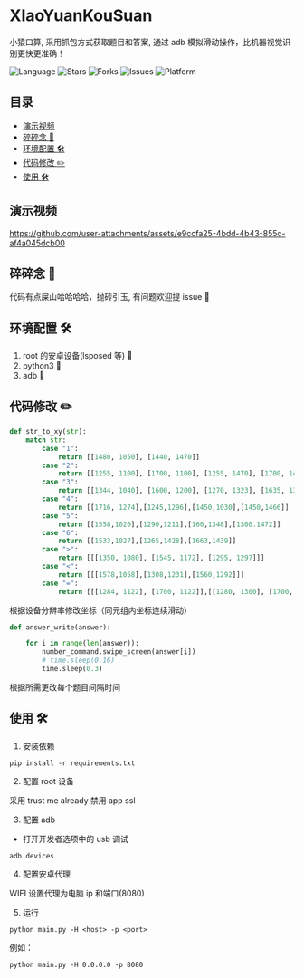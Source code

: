 # XIaoYuanKouSuan

小猿口算, 采用抓包方式获取题目和答案, 通过 adb 模拟滑动操作，比机器视觉识别更快更准确！

![Language](https://img.shields.io/badge/language-python-blue?logo=python)
![Stars](https://img.shields.io/github/stars/cr4n5/XiaoYuanKouSuan.svg)
![Forks](https://img.shields.io/github/forks/cr4n5/XiaoYuanKouSuan.svg)
![Issues](https://img.shields.io/github/issues/cr4n5/XiaoYuanKouSuan.svg)
![Platform](https://img.shields.io/badge/platform-Android-green?logo=android)

## 目录

- [演示视频](#演示视频)
- [碎碎念 :thought_balloon:](#碎碎念-thought_balloon)
- [环境配置 :hammer_and_wrench:](#环境配置-hammer_and_wrench)
- [代码修改 :pencil2:](#代码修改-pencil2)
- [使用 :hammer_and_wrench:](#使用-hammer_and_wrench)

## 演示视频

https://github.com/user-attachments/assets/e9ccfa25-4bdd-4b43-855c-af4a045dcb00

## 碎碎念 :thought_balloon:

代码有点屎山哈哈哈哈，抛砖引玉, 有问题欢迎提 issue :bug:

## 环境配置 :hammer_and_wrench:

1. root 的安卓设备(lsposed 等) :iphone:
2. python3 :snake:
3. adb :electric_plug:

## 代码修改 :pencil2:

```python
def str_to_xy(str):
    match str:
        case "1":
            return [[1480, 1050], [1440, 1470]]
        case "2":
            return [[1255, 1100], [1700, 1100], [1255, 1470], [1700, 1470]]
        case "3":
            return [[1344, 1040], [1600, 1200], [1270, 1323], [1635, 1379], [1249, 1588]]
        case "4":
            return [[1716, 1274],[1245,1296],[1450,1030],[1450,1466]]
        case "5":
            return [[1558,1020],[1290,1211],[160,1348],[1300.1472]]
        case "6":
            return [[1533,1027],[1265,1428],[1663,1439]]
        case ">":
            return [[[1350, 1080], [1545, 1172], [1295, 1297]]]
        case "<":
            return [[[1578,1058],[1308,1231],[1560,1292]]]
        case "=":
            return [[[1284, 1122], [1700, 1122]],[[1280, 1300], [1700, 1300]]]
```

根据设备分辨率修改坐标（同元组内坐标连续滑动）

```python
def answer_write(answer):

    for i in range(len(answer)):
        number_command.swipe_screen(answer[i])
        # time.sleep(0.16)
        time.sleep(0.3)
```

根据所需更改每个题目间隔时间

## 使用 :hammer_and_wrench:

1. 安装依赖

```shell
pip install -r requirements.txt
```

2. 配置 root 设备

采用 trust me already 禁用 app ssl

3. 配置 adb

- 打开开发者选项中的 usb 调试

```shell
adb devices
```

4. 配置安卓代理

WIFI 设置代理为电脑 ip 和端口(8080)

5. 运行

```shell
python main.py -H <host> -p <port>
```

例如：

```shell
python main.py -H 0.0.0.0 -p 8080
```
